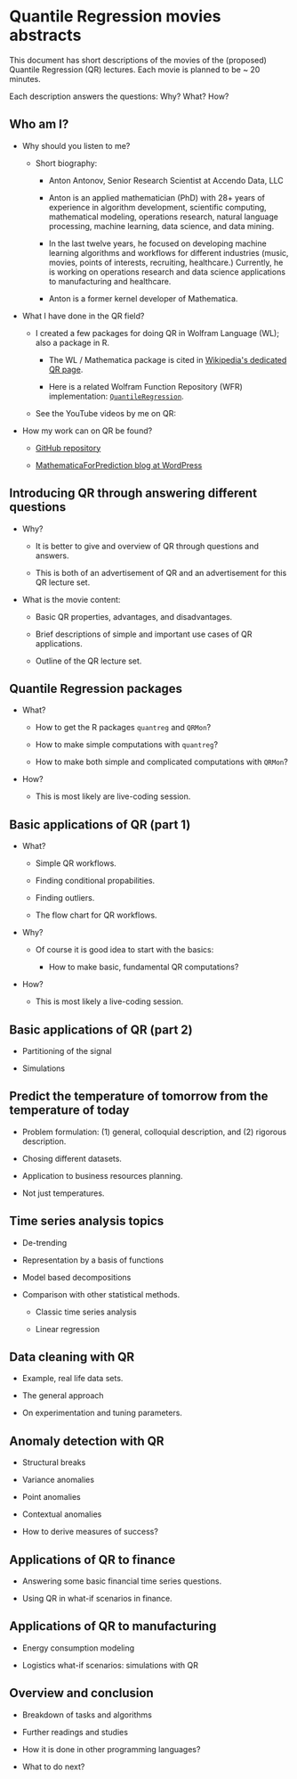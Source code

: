 # Quantile Regression movies abstracts

This document has short descriptions of the movies of the (proposed) Quantile Regression (QR) lectures.
Each movie is planned to be ~ 20 minutes. 

Each description answers the questions: Why? What? How? 


## Who am I?

- Why should you listen to me?
 
   - Short biography:
   
     - Anton Antonov, Senior Research Scientist at Accendo Data, LLC    
   
     - Anton is an applied mathematician (PhD) with 28+ years of experience in algorithm development, scientific computing, mathematical modeling, operations research, natural language processing, machine learning, data science, and data mining.   
     
     - In the last twelve years, he focused on developing machine learning algorithms and workflows for different industries (music, movies, points of interests, recruiting, healthcare.) Currently, he is working on operations research and data science applications to manufacturing and healthcare.   
     
     - Anton is a former kernel developer of Mathematica.

- What I have done in the QR field?

  - I created a few packages for doing QR in Wolfram Language (WL); also a package in R.
 
    - The WL / Mathematica package is cited in
   [Wikipedia's dedicated QR page](https://en.wikipedia.org/wiki/Quantile_regression#Implementations).
   
     - Here is a related Wolfram Function Repository (WFR) implementation: 
  [`QuantileRegression`](https://resources.wolframcloud.com/FunctionRepository/resources/QuantileRegression).
  
  - See the YouTube videos by me on QR:
  
- How my work can on QR be found?

  - [GitHub repository](https://github.com/antononcube)
  
  - [MathematicaForPrediction blog at WordPress](https://mathematicaforprediction.wordpress.com)   
   
## Introducing QR through answering different questions
   
- Why?
 
  - It is better to give and overview of QR through questions and answers.
  
  - This is both of an advertisement of QR and an advertisement for this QR lecture set.
  
- What is the movie content:

  - Basic QR properties, advantages, and disadvantages.
  
  - Brief descriptions of simple and important use cases of QR applications.
  
  - Outline of the QR lecture set.    

## Quantile Regression packages  
  
- What?
 
  - How to get the R packages `quantreg` and `QRMon`?
  
  - How to make simple computations with `quantreg`?
  
  - How to make both simple and complicated computations with `QRMon`?
  
- How?

  - This is most likely are live-coding session.
  
    
## Basic applications of QR (part 1)

- What?
 
  - Simple QR workflows.
  
  - Finding conditional propabilities.
 
  - Finding outliers.
  
  - The flow chart for QR workflows.
  
- Why?

  - Of course it is good idea to start with the basics: 
  
     - How to make basic, fundamental QR computations?
     
- How?

  - This is most likely a live-coding session.
  

## Basic applications of QR (part 2)

- Partitioning of the signal

- Simulations


## Predict the temperature of tomorrow from the temperature of today

- Problem formulation: (1) general, colloquial description, and (2) rigorous description.

- Chosing different datasets.

- Application to business resources planning.

- Not just temperatures.

           
## Time series analysis topics

- De-trending

- Representation by a basis of functions

- Model based decompositions

- Comparison with other statistical methods.

  - Classic time series analysis
  
  - Linear regression
  
## Data cleaning with QR

- Example, real life data sets.

- The general approach

- On experimentation and tuning parameters.

## Anomaly detection with QR

- Structural breaks
        
- Variance anomalies

- Point anomalies

- Contextual anomalies

- How to derive measures of success?

## Applications of QR to finance

- Answering some basic financial time series questions. 

- Using QR in what-if scenarios in finance.

## Applications of QR to manufacturing

- Energy consumption modeling

- Logistics what-if scenarios: simulations with QR

## Overview and conclusion

- Breakdown of tasks and algorithms

- Further readings and studies

- How it is done in other programming languages?

- What to do next?